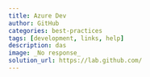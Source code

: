 ```yaml
---
title: Azure Dev
author: GitHub
categories: best-practices
tags: [development, links, help]
description: das
image: _No response_
solution_url: https://lab.github.com/ 
---
```

